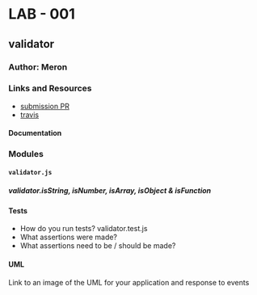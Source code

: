 # LAB - 001

## validator

### Author: Meron

### Links and Resources
* [submission PR](https://github.com/meron-401n14/lab-01/pull/1)
* [travis](http://xyz.com)


#### Documentation


### Modules
#### `validator.js`
##### validator.isString, isNumber, isArray, isObject & isFunction


  
#### Tests
* How do you run tests? validator.test.js
* What assertions were made?
* What assertions need to be / should be made?

#### UML
Link to an image of the UML for your application and response to events
